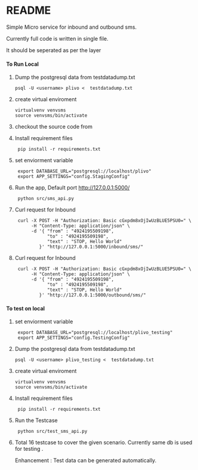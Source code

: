 # README

Simple Micro service for inbound and outbound sms.

Currently full code is written in single file.

It should be seperated as per the layer


####  To Run Local

1) Dump the postgresql data from testdatadump.txt

       psql -U <username> plivo <  testdatadump.txt
2) create virtual enviroment

       virtualvenv venvsms
       source venvsms/bin/activate
3) checkout the source code from
4) Install requirement files

        pip install -r requirements.txt

5) set enviorment variable

        export DATABASE_URL="postgresql://localhost/plivo"
        export APP_SETTINGS="config.StagingConfig"

6) Run the app, Default port http://127.0.0.1:5000/

        python src/sms_api.py

7) Curl request for Inbound

        curl -X POST -H "Authorization: Basic cGxpdm8xOjIwUzBLUE5PSU0=" \
             -H "Content-Type: application/json" \
             -d '{ "from" : "4924195509198",
                   "to" : "4924195509198",
                   "text" : "STOP, Hello World"
                }' "http://127.0.0.1:5000/inbound/sms/"

8) Curl request for Inbound

        curl -X POST -H "Authorization: Basic cGxpdm8xOjIwUzBLUE5PSU0=" \
             -H "Content-Type: application/json" \
             -d '{ "from" : "4924195509198",
                   "to" : "4924195509198",
                   "text" : "STOP, Hello World"
                }' "http://127.0.0.1:5000/outbound/sms/"
#### To test on local

1) set enviorment variable

        export DATABASE_URL="postgresql://localhost/plivo_testing"
        export APP_SETTINGS="config.TestingConfig"
2) Dump the postgresql data from testdatadump.txt

       psql -U <username> plivo_testing <  testdatadump.txt
3) create virtual enviroment

       virtualvenv venvsms
       source venvsms/bin/activate
4) Install requirement files

        pip install -r requirements.txt
5) Run the Testcase

        python src/test_sms_api.py

6) Total 16 testcase to cover the given scenario. Currently same db is used for testing .

   Enhancement : Test data can be generated automatically.


